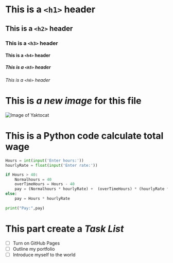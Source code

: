 # This is a `<h1>` header
## This is a `<h2>` header
### This is a `<h3>` header
#### This is a `<h4>` header
##### This is a `<h5>` header
###### This is a `<h6>` header

# This is ***a new image*** for this file
![Image of Yaktocat](https://octodex.github.com/images/yaktocat.png)

# This is a **Python code** calculate total wage
``` python
Hours = int(input('Enter hours:'))
hourlyRate = float(input('Enter rate:'))

if Hours > 40:
    Normalhours = 40
    overTimeHours = Hours - 40
    pay = (Normalhours * hourlyRate) +  (overTimeHours) * (hourlyRate * 1.5)
else:
    pay = Hours * hourlyRate
    
print("Pay:",pay)
```

# This part create a ***Task List***
- [ ] Turn on GitHub Pages
- [ ] Outline my portfolio
- [ ] Introduce myself to the world

